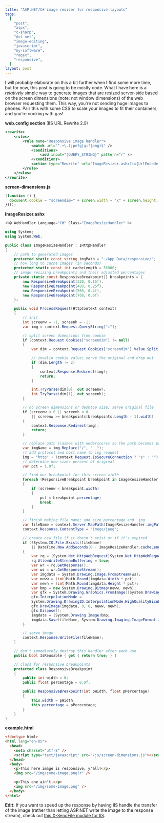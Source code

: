 ```yaml
---
title: "ASP.NET/C# image resizer for responsive layouts"
tags:
  [
    "post",
    "aspx",
    "c-sharp",
    "dot net",
    "image-editing",
    "javascript",
    "my-software",
    "regex",
    "responsive",
  ]
layout: post
---
```


I will probably elaborate on this a bit further when I find some more
time, but for now, this post is going to be mostly code. What I have
here is a _relatively_ simple way to generate images that are resized
server-side based on the screen dimensions (note: not window dimensions)
of the web browser requesting them. This way, you're not sending huge
images to phones. Pair this with some CSS to scale your images to fit
their containers, and you're cooking with gas!<!--more-->

**web.config section** (IIS URL Rewrite 2.0)

```xml
<rewrite>
	<rules>
		<rule name="Responsive image handler">
			<match url="^.+\.(jpe?g|gif|png)$" />
			<conditions>
				<add input="{QUERY_STRING}" pattern="r" />
			</conditions>
			<action type="Rewrite" url="ImageResizer.ashx?i={UrlEncode:{R:0}}" />
		</rule>
	</rules>
</rewrite>
```

**screen-dimensions.js**

```js
(function () {
  document.cookie = "screendim=" + screen.width + "x" + screen.height;
})();
```

**ImageResizer.ashx**

```cs
<%@ WebHandler Language="C#" Class="ImageResizeHandler" %>

using System;
using System.Web;

public class ImageResizeHandler : IHttpHandler
{
	// path to generated images
	protected static const string imgPath = "~/App_Data/responsive/";
	// how long to cache images (in seconds)
	protected static const int cacheLength = 36000;
	// image resizing breakpoints and their adjusted percentages
	private static const ResponsiveBreakpoint[] breakpoints = {
		new ResponsiveBreakpoint(320, 0.15f),
		new ResponsiveBreakpoint(480, 0.25f),
		new ResponsiveBreakpoint(560, 0.4f),
		new ResponsiveBreakpoint(768, 0.6f)
	};

	public void ProcessRequest(HttpContext context)
	{
		// init
		int screenw = -1, screenh = -1;
		var img = context.Request.QueryString["i"];

		// split screen dimensions from cookie
		if (context.Request.Cookies["screendim"] != null)
		{
			var dim = context.Request.Cookies["screendim"].Value.Split('x');

			// invalid cookie value; serve the original and drop out
			if (dim.Length != 2)
			{
				context.Response.Redirect(img);
				return;
			}

			int.TryParse(dim[0], out screenw);
			int.TryParse(dim[1], out screenh);
		}

		// no screen dimensions or desktop size; serve original file
		if (screenw < 0 || screenh < 0
			|| screenw >= breakpoints[breakpoints.Length - 1].width)
		{
			context.Response.Redirect(img);
			return;
		}

		// replace path slashes with underscores so the path becomes part of the filename in the cache folder
		var imgName = img.Replace("/", "__");
		// add protocol and host name to img request
		img = "http" + (context.Request.IsSecureConnection ? "s" : "") + "://" + context.Request.Url.Host + context.Request.Url.AbsolutePath + img;
		// determine new size; percent of original
		var pct = 1.0f;

		// find our breakpoint for this screen width
		foreach (ResponsiveBreakpoint breakpoint in ImageResizeHandler.breakpoints)
		{
			if (screenw < breakpoint.width)
			{
				pct = breakpoint.percentage;
				break;
			}
		}

		// finish making file name; add size percentage and .jpg
		var fileName = context.Server.MapPath(ImageResizeHandler.imgPath + imgName + "!"  + ((int)Math.Round(pct * 100)).ToString() + ".jpg");
		context.Response.ContentType = "image/jpeg";

		// create new file if it doesn't exist or if it's expired
		if (!System.IO.File.Exists(fileName)
			|| DateTime.Now.AddSeconds(0 - ImageResizeHandler.cacheLength) > System.IO.File.GetCreationTime(fileName))
		{
			var rq = (System.Net.HttpWebRequest)System.Net.HttpWebRequest.Create(img + "?resize=");
			rq.AllowWriteStreamBuffering = true;
			var wr = rq.GetResponse();
			var ws = wr.GetResponseStream();
			var imgdata = System.Drawing.Image.FromStream(ws);
			var neww = (int)Math.Round(imgdata.Width * pct);
			var newh = (int)Math.Round(imgdata.Height * pct);
			var bmp = new System.Drawing.Bitmap(neww, newh);
			var gfx = System.Drawing.Graphics.FromImage((System.Drawing.Image)bmp);
			gfx.InterpolationMode =
			System.Drawing.Drawing2D.InterpolationMode.HighQualityBicubic;
			gfx.DrawImage(imgdata, 0, 0, neww, newh);
			gfx.Dispose();
			imgdata = (System.Drawing.Image)bmp;
			imgdata.Save(fileName, System.Drawing.Imaging.ImageFormat.Jpeg);
		}

		// serve image
		context.Response.WriteFile(fileName);
	}

	// don't immediately destroy this handler after each use
	public bool IsReusable { get { return true; } }

	// class for responsive breakpoints
	protected class ResponsiveBreakpoint
	{
		public int width = 0;
		public float percentage = 0.0f;

		public ResponsiveBreakpoint(int pWidth, float pPercentage)
		{
			this.width = pWidth;
			this.percentage = pPercentage;
		}
	}
}
```

**example.html**

```html
<!doctype html>
<html lang="en-US">
  <head>
    <meta charset="utf-8" />
    <script type="text/javascript" src="/js/screen-dimensions.js"></script>
  </head>
  <body>
    <p>This here image is responsive, y'all!</p>
    <img src="/img/some-image.png?r" />

    <p>This one ain't.</p>
    <img src="/img/some-image.png" />
  </body>
</html>
```

**Edit:** If you want to speed up the response by having IIS handle the
transfer of the image (rather than letting ASP.NET write the image to
the response stream), check out [this X-SendFile module for
IIS](https://github.com/stakach/IIS-X-Sendfile-plugin).

